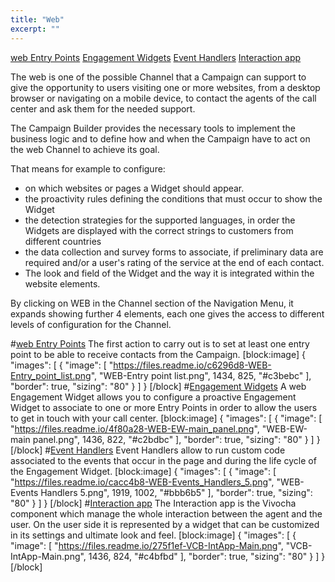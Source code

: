```yaml
---
title: "Web"
excerpt: ""
---
```

[web Entry Points](#section--web-entry-points-doc-vcb-web-entry-points--)
[Engagement Widgets](#section--engagement-widgets-doc-vcb-web-engagement-widgets-)
[Event Handlers](#section--event-handlers-doc-vcb-event-handlers-)
[Interaction app](#section--interaction-app-doc-vcb-interaction-app-)
<br>


The web is one of the possible Channel that a Campaign can support to give the opportunity to users visiting one or more websites, from a desktop browser or navigating on a mobile device, to contact the agents of the call center and ask them for the needed support.

The Campaign Builder provides the necessary tools to implement the business logic and to define how and when the Campaign have to act on the web Channel to achieve its goal.

That means for example to configure:
-  on which websites or pages a Widget should appear.
-  the proactivity rules defining the conditions that must occur to show the Widget 
- the detection strategies for the supported languages, in order the Widgets are displayed with the correct strings to customers from different countries
- the data collection and survey forms to associate, if preliminary data are required and/or a user's rating of the service at the end of each contact.
- The look and field of the Widget and the way it is integrated within the website elements.

By clicking on WEB in the Channel section of the Navigation Menu, it expands showing further 4 elements, each one gives the access to different levels of configuration for the Channel.

#[web Entry Points](doc:vcb-web-entry-points)
The first action to carry out is to set at least one entry point to be able to receive contacts from the Campaign.
[block:image]
{
  "images": [
    {
      "image": [
        "https://files.readme.io/c6296d8-WEB-Entry_point_list.png",
        "WEB-Entry point list.png",
        1434,
        825,
        "#c3bebc"
      ],
      "border": true,
      "sizing": "80"
    }
  ]
}
[/block]
#[Engagement Widgets](doc:vcb-web-engagement-widgets)
A web Engagement Widget allows you to configure a proactive Engagement Widget to associate to one or more Entry Points in order to allow the users to get in touch with your call center.
[block:image]
{
  "images": [
    {
      "image": [
        "https://files.readme.io/4f80a28-WEB-EW-main_panel.png",
        "WEB-EW-main panel.png",
        1436,
        822,
        "#c2bdbc"
      ],
      "border": true,
      "sizing": "80"
    }
  ]
}
[/block]
#[Event Handlers](doc:vcb-event-handlers)
Event Handlers allow to run custom code associated to the events that occur in the page and during the life cycle of the Engagement Widget.
[block:image]
{
  "images": [
    {
      "image": [
        "https://files.readme.io/cacc4b8-WEB-Events_Handlers_5.png",
        "WEB-Events Handlers 5.png",
        1919,
        1002,
        "#bbb6b5"
      ],
      "border": true,
      "sizing": "80"
    }
  ]
}
[/block]
#[Interaction app](doc:vcb-interaction-app)
The Interaction app is the Vivocha component which manage the whole interaction between the agent and the user. On the user side it is represented by a widget that can be customized in its settings and ultimate look and feel.
[block:image]
{
  "images": [
    {
      "image": [
        "https://files.readme.io/275f1ef-VCB-IntApp-Main.png",
        "VCB-IntApp-Main.png",
        1436,
        824,
        "#c4bfbd"
      ],
      "border": true,
      "sizing": "80"
    }
  ]
}
[/block]